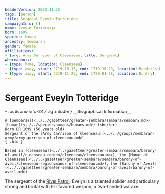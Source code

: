 ```yaml
---
headerVersion: 2023.11.25
tags: [person]
title: Sergeant Eveyln Totteridge
campaignInfo: []
name: Eveyln Totteridge
born: 1699
species: human
ancestry: Sembaran
gender: female
affiliations:
- {org: Army Garrison of Cleenseau, title: Sergeant}
whereabouts:
- {type: home, location: Cleenseau}
- {type: away, start: 1719-10-15, end: 1719-10-29, location: Bandit's Way}
- {type: away, start: 1719-11-27, end: 1720-01-18, location: Dunfry}
---
```

# Sergeant Eveyln Totteridge
<div class="grid cards ext-narrow-margin ext-one-column" markdown>
- :octicons-info-24:{ .lg .middle } __Biographical Information__

    A [Sembaran](<../../gazetteer/greater-sembara/sembara/sembara.md>) [human](<../../species/humans/humans.md>) (she/her)  
    Born DR 1699 (50 years old)  
    Sergeant of the [Army Garrison of Cleenseau](<../../groups/sembaran-army/army-garrison-of-cleenseau.md>)  
    { .bio }

    Based in [Cleenseau](<../../gazetteer/greater-sembara/sembara/barony-of-aveil/cleenseau-region/cleenseau/cleenseau.md>), the [Manor of Cleenseau](<../../gazetteer/greater-sembara/sembara/barony-of-aveil/cleenseau-region/manor-of-cleenseau.md>), the [Barony of Aveil](<../../gazetteer/greater-sembara/sembara/barony-of-aveil/barony-of-aveil.md>)
</div>


The sergeant of the [River Patrol](<../../groups/sembaran-army/army-garrison-of-cleenseau.md>), Evelyn is a talented solider and particularly strong and brutal with her favored weapon, a two-handed waraxe.